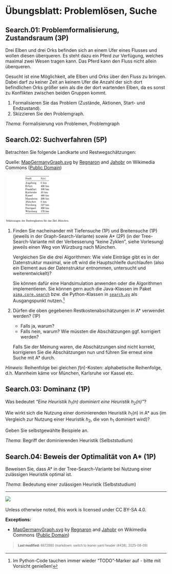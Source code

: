 # Übungsblatt: Problemlösen, Suche

## Search.01: Problemformalisierung, Zustandsraum (3P)

Drei Elben und drei Orks befinden sich an einem Ufer eines Flusses und
wollen diesen überqueren. Es steht dazu ein Pferd zur Verfügung, welches
maximal zwei Wesen tragen kann. Das Pferd kann den Fluss nicht allein
überqueren.

Gesucht ist eine Möglichkeit, alle Elben und Orks über den Fluss zu
bringen. Dabei darf zu keiner Zeit an keinem Ufer die Anzahl der sich
dort befindlichen Orks größer sein als die der dort wartenden Elben, da
es sonst zu Konflikten zwischen beiden Gruppen kommt.

1.  Formalisieren Sie das Problem (Zustände, Aktionen, Start- und
    Endzustand).
2.  Skizzieren Sie den Problemgraph.

*Thema*: Formalisierung von Problemen, Problemgraph

## Search.02: Suchverfahren (5P)

Betrachten Sie folgende Landkarte und Restwegschätzungen:

Quelle: [MapGermanyGraph.svg](https://commons.wikimedia.org/wiki/File:MapGermanyGraph.svg)
by [Regnaron](https://de.wikipedia.org/wiki/Benutzer:Regnaron) and
[Jahobr](https://commons.wikimedia.org/wiki/User:Jahobr) on Wikimedia
Commons ([Public
Domain](https://en.wikipedia.org/wiki/en:public_domain))

<img src="images/MapGermanyGraph-Kosten.png" width="40%">

1.  Finden Sie nacheinander mit Tiefensuche (1P) und Breitensuche (1P)
    (jeweils in der Graph-Search-Variante) sowie A\* (2P) (in der
    Tree-Search-Variante mit der Verbesserung “keine Zyklen”, siehe
    Vorlesung) jeweils einen Weg von Würzburg nach München.

    Vergleichen Sie die drei Algorithmen: Wie viele Einträge gibt es in
    der Datenstruktur maximal, wie oft wird die Hauptschleife
    durchlaufen (also ein Element aus der Datenstruktur entnommen,
    untersucht und weiterentwickelt)?

    Sie können dafür eine Handsimulation anwenden oder die Algorithmen
    implementieren. Sie können gern auch die Java-Klassen im Paket
    [`aima.core.search`](https://github.com/aimacode/aima-java/tree/AIMA3e/aima-core/src/main/java/aima/core/search)
    bzw. die Python-Klassen in
    [`search.py`](https://github.com/aimacode/aima-python/blob/master/search.py)
    als Ausgangspunkt nutzen.[^1]

2.  Dürfen die oben gegebenen Restkostenabschätzungen in A\* verwendet
    werden? (1P)

    - Falls ja, warum?
    - Falls nein, warum? Wie müssten die Abschätzungen ggf. korrigiert
      werden?

    Falls Sie der Meinung waren, die Abschätzungen sind nicht korrekt,
    korrigieren Sie die Abschätzungen nun und führen Sie erneut eine
    Suche mit A\* durch.

*Hinweis*: Reihenfolge bei gleichen $`f(n)`$-Kosten: alphabetische
Reihenfolge, d.h. Mannheim käme vor München, Karlsruhe vor Kassel etc.

## Search.03: Dominanz (1P)

Was bedeutet *“Eine Heuristik $`h_1(n)`$ dominiert eine Heuristik
$`h_2(n)`$”*?

Wie wirkt sich die Nutzung einer dominierenden Heuristik $`h_1(n)`$ in
A\* aus (im Vergleich zur Nutzung einer Heuristik $`h_2`$, die von
$`h_1`$ dominiert wird)?

Geben Sie selbstgewählte Beispiele an.

*Thema*: Begriff der dominierenden Heuristik (Selbststudium)

## Search.04: Beweis der Optimalität von A\* (1P)

Beweisen Sie, dass A\* in der Tree-Search-Variante bei Nutzung einer
zulässigen Heuristik optimal ist.

*Thema*: Bedeutung einer zulässigen Heuristik (Selbststudium)

------------------------------------------------------------------------

<img src="https://licensebuttons.net/l/by-sa/4.0/88x31.png" width="10%">

Unless otherwise noted, this work is licensed under CC BY-SA 4.0.

**Exceptions:**

- [MapGermanyGraph.svg](https://commons.wikimedia.org/wiki/File:MapGermanyGraph.svg)
  by [Regnaron](https://de.wikipedia.org/wiki/Benutzer:Regnaron) and
  [Jahobr](https://commons.wikimedia.org/wiki/User:Jahobr) on Wikimedia
  Commons ([Public
  Domain](https://en.wikipedia.org/wiki/en:public_domain))

<blockquote><p><sup><sub><strong>Last modified:</strong> 6672880 (markdown: switch to leaner yaml header (#438), 2025-08-09)<br></sub></sup></p></blockquote>

[^1]: Im Python-Code tauchen immer wieder “TODO”-Marker auf - bitte mit
    Vorsicht genießen!
